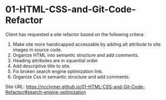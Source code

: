 # 01-HTML-CSS-and-Git-Code-Refactor

Client has requested a site refactor based on the following critera:
1. Make site more handicapped accessable by adding alt attribute to site images in source code.
2. Organize HTML into semantic structure and add comments.
3. Heading attributes are in squential order
4. Add descriptive title to site.
5. Fix broken search engine optimization link.
6. Organize Css in semantic structure and add comments.

Site URL: https://ncclymer.github.io/01-HTML-CSS-and-Git-Code-Refactor/#search-engine-optimization